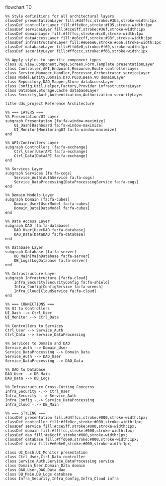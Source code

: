 flowchart TD

    %% Style definitions for all architectural layers
    classDef presentationLayer fill:#d4ffcc,stroke:#3b3,stroke-width:1px
    classDef controllerLayer fill:#ffe0cc,stroke:#f95,stroke-width:1px
    classDef serviceLayer fill:#cce5ff,stroke:#36f,stroke-width:1px
    classDef domainLayer fill:#ffffcc,stroke:#cc0,stroke-width:1px
    classDef dataAccessLayer fill:#e6ccff,stroke:#93f,stroke-width:1px
    classDef infrastructureLayer fill:#e6e6e6,stroke:#666,stroke-width:1px
    classDef databaseLayer fill:#ffd6e0,stroke:#f69,stroke-width:1px
    classDef securityLayer fill:#ffcccc,stroke:#f66,stroke-width:1px

    %% Apply styles to specific component types
    class UI,View,Component,Page,Screen,Form,Template presentationLayer
    class Controller,API,Endpoint,Resource,Route controllerLayer
    class Service,Manager,Handler,Processor,Orchestrator serviceLayer
    class Model,Entity,Domain,DTO,POJO,Bean,VO domainLayer
    class Repository,DAO,Mapper,Store dataAccessLayer
    class Config,Util,Helper,Factory,Provider infrastructureLayer
    class Database,Storage,Cache databaseLayer
    class Security,Auth,Authentication,Authorization securityLayer
            
    title dds_project Reference Architecture

    %% === LAYERS ===
    %% Presentation/UI Layer
    subgraph Presentation [fa:fa-window-maximize]
        UI_Dash[Dashboard fa:fa-window-maximize]
        UI_Monitor[MonitoringUI fa:fa-window-maximize]
    end

    %% API/Controllers Layer
    subgraph Controllers [fa:fa-exchange]
        Ctrl_User[UserAPI fa:fa-exchange]
        Ctrl_Data[DataAPI fa:fa-exchange]
    end

    %% Services Layer
    subgraph Services [fa:fa-cogs]
        Service_Auth[AuthService fa:fa-cogs]
        Service_DataProcessing[DataProcessingService fa:fa-cogs]
    end

    %% Domain Models Layer
    subgraph Domain [fa:fa-cubes]
        Domain_User[UserModel fa:fa-cubes]
        Domain_Data[DataModel fa:fa-cubes]
    end

    %% Data Access Layer
    subgraph DAO [fa:fa-database]
        DAO_User[UserDAO fa:fa-database]
        DAO_Data[DataDAO fa:fa-database]
    end

    %% Database Layer
    subgraph Database [fa:fa-server]
        DB_Main[MainDatabase fa:fa-server]
        DB_Logs[LogDatabase fa:fa-server]
    end

    %% Infrastructure Layer
    subgraph Infrastructure [fa:fa-cloud]
        Infra_Security[SecurityConfig fa:fa-shield]
        Infra_Config[ConfigService fa:fa-wrench]
        Infra_Cloud[CloudService fa:fa-cloud]
    end

    %% === CONNECTIONS ===
    %% UI to Controllers
    UI_Dash --> Ctrl_User
    UI_Monitor --> Ctrl_Data

    %% Controllers to Services
    Ctrl_User --> Service_Auth
    Ctrl_Data --> Service_DataProcessing

    %% Services to Domain and DAO
    Service_Auth --> Domain_User
    Service_DataProcessing --> Domain_Data
    Service_Auth --> DAO_User
    Service_DataProcessing --> DAO_Data

    %% DAO to Database
    DAO_User --> DB_Main
    DAO_Data --> DB_Logs

    %% Infrastructure Cross-Cutting Concerns
    Infra_Security -.-> Ctrl_User
    Infra_Security -.-> Service_Auth
    Infra_Config -.-> Service_DataProcessing
    Infra_Cloud -.-> DB_Main

    %% === STYLING ===
    classDef presentation fill:#d4ffcc,stroke:#000,stroke-width:1px;
    classDef controller fill:#ffe0cc,stroke:#000,stroke-width:1px;
    classDef service fill:#cce5ff,stroke:#000,stroke-width:1px;
    classDef domain fill:#ffffcc,stroke:#000,stroke-width:1px;
    classDef dao fill:#e6ccff,stroke:#000,stroke-width:1px;
    classDef database fill:#ffd6e0,stroke:#000,stroke-width:1px;
    classDef infra fill:#e6e6e6,stroke:#000,stroke-width:1px;

    class UI_Dash,UI_Monitor presentation
    class Ctrl_User,Ctrl_Data controller
    class Service_Auth,Service_DataProcessing service
    class Domain_User,Domain_Data domain
    class DAO_User,DAO_Data dao
    class DB_Main,DB_Logs database
    class Infra_Security,Infra_Config,Infra_Cloud infra
